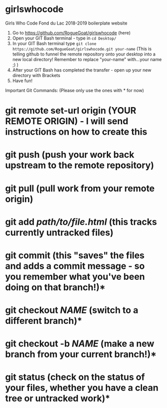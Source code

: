 # girlswhocode
Girls Who Code Fond du Lac 2018-2019 boilerplate website

1. Go to https://github.com/RogueGoat/girlswhocode (here)
2. Open your GIT Bash terminal - type in `cd Desktop/`
3. In your GIT Bash terminal type `git clone https://github.com/RogueGoat/girlswhocode.git your-name`
(This is telling github to funnel the remote repository onto your desktop into a new local directory! Remember to replace "your-name" with...your name ;) )
4. After your GIT Bash has completed the transfer - open up your new directory with Brackets
5. Have fun!

Important Git Commands: (Please only use the ones with * for now)

# git remote set-url origin (YOUR REMOTE ORIGIN) - I will send instructions on how to create this
# git push (push your work back upstream to the remote repository)
# git pull (pull work from your remote origin)
# git add _path/to/file.html_ (this tracks currently untracked files)
# git commit (this "saves" the files and adds a commit message - so you remember what you've been doing on that branch!)*
# git checkout _NAME_ (switch to a different branch)*
# git checkout -b _NAME_ (make a new branch from your current branch!)*
# git status (check on the status of your files, whether you have a clean tree or untracked work)*


